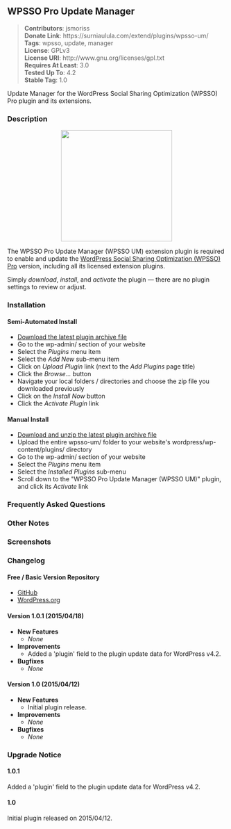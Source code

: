 <h2>WPSSO Pro Update Manager</h2>

<blockquote>
<strong>Contributors</strong>: jsmoriss<br/>
<strong>Donate Link</strong>: https://surniaulula.com/extend/plugins/wpsso-um/<br/>
<strong>Tags</strong>: wpsso, update, manager<br/>
<strong>License</strong>: GPLv3<br/>
<strong>License URI</strong>: http://www.gnu.org/licenses/gpl.txt<br/>
<strong>Requires At Least</strong>: 3.0<br/>
<strong>Tested Up To</strong>: 4.2<br/>
<strong>Stable Tag</strong>: 1.0<br/>
</blockquote>

<p>

Update Manager for the WordPress Social Sharing Optimization (WPSSO) Pro plugin and its extensions.

</p>

<h3>Description</h3>

<p align="center"><img src="https://surniaulula.github.io/wpsso-um/assets/icon-256x256.png" width="256" height="256" /></p>
<p>The WPSSO Pro Update Manager (WPSSO UM) extension plugin is required to enable and update the <a href="https://surniaulula.com/extend/plugins/wpsso/">WordPress Social Sharing Optimization (WPSSO) Pro</a> version, including all its licensed extension plugins.</p>

<p>Simply <em>download</em>, <em>install</em>, and <em>activate</em> the plugin &mdash; there are no plugin settings to review or adjust.</p>

<h3>Installation</h3>

<h4>Semi-Automated Install</h4>

* [Download the latest plugin archive file](http://surniaulula.com/extend/plugins/wpsso-um/latest/)
* Go to the wp-admin/ section of your website
* Select the *Plugins* menu item
* Select the *Add New* sub-menu item
* Click on *Upload Plugin* link (next to the *Add Plugins* page title)
* Click the *Browse...* button
* Navigate your local folders / directories and choose the zip file you downloaded previously
* Click on the *Install Now* button
* Click the *Activate Plugin* link

<h4>Manual Install</h4>

* [Download and unzip the latest plugin archive file](http://surniaulula.com/extend/plugins/wpsso-um/latest/)
* Upload the entire wpsso-um/ folder to your website's wordpress/wp-content/plugins/ directory
* Go to the wp-admin/ section of your website
* Select the *Plugins* menu item
* Select the *Installed Plugins* sub-menu
* Scroll down to the "WPSSO Pro Update Manager (WPSSO UM)" plugin, and click its *Activate* link

<h3>Frequently Asked Questions</h3>

<h3>Other Notes</h3>

<h3>Screenshots</h3>

<h3>Changelog</h3>

<h4>Free / Basic Version Repository</h4>

* [GitHub](https://github.com/SurniaUlula/wpsso-um)
* [WordPress.org](https://wordpress.org/plugins/wpsso-um/developers/)

<h4>Version 1.0.1 (2015/04/18)</h4>

* **New Features**
	* *None*
* **Improvements**
	* Added a 'plugin' field to the plugin update data for WordPress v4.2.
* **Bugfixes**
	* *None*

<h4>Version 1.0 (2015/04/12)</h4>

* **New Features**
	* Initial plugin release.
* **Improvements**
	* *None*
* **Bugfixes**
	* *None*

<h3>Upgrade Notice</h3>

<h4>1.0.1</h4>

Added a 'plugin' field to the plugin update data for WordPress v4.2.

<h4>1.0</h4>

Initial plugin released on 2015/04/12.

